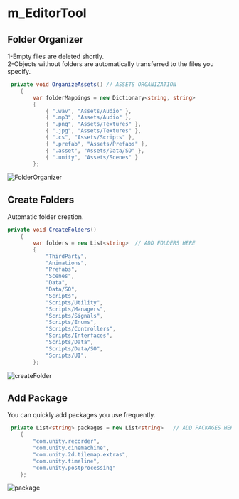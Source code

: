 # m_EditorTool

## Folder Organizer
1-Empty files are deleted shortly.                                                   
2-Objects without folders are automatically transferred to the files you specify. 

```C#
 private void OrganizeAssets() // ASSETS ORGANIZATION
    {
        var folderMappings = new Dictionary<string, string>
        {
            { ".wav", "Assets/Audio" },
            { ".mp3", "Assets/Audio" },
            { ".png", "Assets/Textures" },
            { ".jpg", "Assets/Textures" },
            { ".cs", "Assets/Scripts" },
            { ".prefab", "Assets/Prefabs" },
            { ".asset", "Assets/Data/SO" },
            { ".unity", "Assets/Scenes" }
        };
```

![FolderOrganizer](https://github.com/user-attachments/assets/7bf7843b-2fcc-442f-847e-6c8229e5b4ad)

## Create Folders
Automatic folder creation.

```C#
private void CreateFolders()
    {
        var folders = new List<string>  // ADD FOLDERS HERE
        {
            "ThirdParty",
            "Animations",
            "Prefabs",
            "Scenes",
            "Data",
            "Data/SO",
            "Scripts",
            "Scripts/Utility",
            "Scripts/Managers",
            "Scripts/Signals",
            "Scripts/Enums",
            "Scripts/Controllers",
            "Scripts/Interfaces",
            "Scripts/Data",
            "Scripts/Data/SO",
            "Scripts/UI",
        };
```
![createFolder](https://github.com/user-attachments/assets/740d2f9a-ba5f-45dc-b3be-546accbf6fb5)

## Add Package
You can quickly add packages you use frequently.

```C#
 private List<string> packages = new List<string>   // ADD PACKAGES HERE
    {
        "com.unity.recorder",
        "com.unity.cinemachine",
        "com.unity.2d.tilemap.extras",
        "com.unity.timeline",
        "com.unity.postprocessing"
    };

```

![package](https://github.com/user-attachments/assets/f57940e6-f991-490c-8d9c-d6d7ece4de8b)
